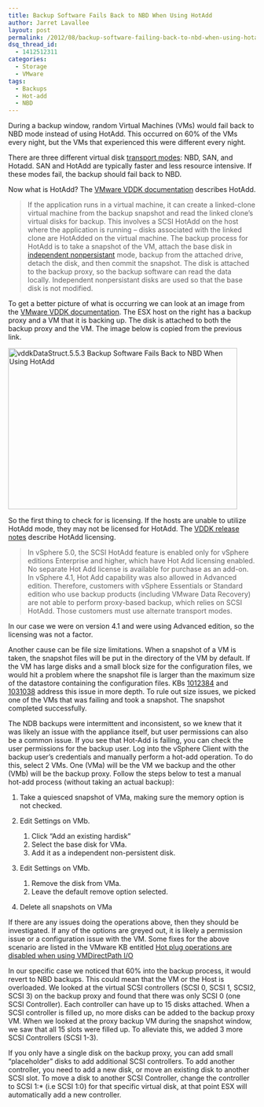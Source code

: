 ```yaml
---
title: Backup Software Fails Back to NBD When Using HotAdd
author: Jarret Lavallee
layout: post
permalink: /2012/08/backup-software-failing-back-to-nbd-when-using-hotadd/
dsq_thread_id:
  - 1412512311
categories:
  - Storage
  - VMware
tags:
  - Backups
  - Hot-add
  - NBD
---
```

During a backup window, random Virtual Machines (VMs) would fail back to NBD mode instead of using HotAdd. This occurred on 60% of the VMs every night, but the VMs that experienced this were different every night.

There are three different virtual disk <a href="http://pubs.vmware.com/vsphere-50/index.jsp?topic=/com.vmware.vddk.pg.doc_50/vddkDataStruct.5.5.html" onclick="javascript:_gaq.push(['_trackEvent','outbound-article','http://pubs.vmware.com/vsphere-50/index.jsp?topic=/com.vmware.vddk.pg.doc_50/vddkDataStruct.5.5.html']);" target="_blank">transport modes</a>: NBD, SAN, and Hotadd. SAN and HotAdd are typically faster and less resource intensive. If these modes fail, the backup should fail back to NBD.

Now what is HotAdd? The <a href="http://pubs.vmware.com/vsphere-50/index.jsp?topic=/com.vmware.vddk.pg.doc_50/vddkDataStruct.5.5.html" onclick="javascript:_gaq.push(['_trackEvent','outbound-article','http://pubs.vmware.com/vsphere-50/index.jsp?topic=/com.vmware.vddk.pg.doc_50/vddkDataStruct.5.5.html']);" target="_blank">VMware VDDK documentation</a> describes HotAdd.

> If the application runs in a virtual machine, it can create a linked-clone virtual machine from the backup snapshot and read the linked clone’s virtual disks for backup. This involves a SCSI HotAdd on the host where the application is running – disks associated with the linked clone are HotAdded on the virtual machine. The backup process for HotAdd is to take a snapshot of the VM, attach the base disk in <a href="http://www.vmware.com/support/ws3/doc/ws32_disks2.html" onclick="javascript:_gaq.push(['_trackEvent','outbound-article','http://www.vmware.com/support/ws3/doc/ws32_disks2.html']);" target="_blank">independent nonpersistant</a> mode, backup from the attached drive, detach the disk, and then commit the snapshot. The disk is attached to the backup proxy, so the backup software can read the data locally. Independent nonpersistant disks are used so that the base disk is not modified.

To get a better picture of what is occurring we can look at an image from the <a href="http://pubs.vmware.com/vsphere-50/index.jsp?topic=/com.vmware.vddk.pg.doc_50/vddkDataStruct.5.5.html" onclick="javascript:_gaq.push(['_trackEvent','outbound-article','http://pubs.vmware.com/vsphere-50/index.jsp?topic=/com.vmware.vddk.pg.doc_50/vddkDataStruct.5.5.html']);" target="_blank">VMware VDDK documentation</a>. The ESX host on the right has a backup proxy and a VM that it is backing up. The disk is attached to both the backup proxy and the VM. The image below is copied from the previous link.

<a href="https://googledrive.com/host/0BxotWZXnwSAGSS1qRE02eWVrU28/2012-07-vddkDataStruct.5.5.3.png" onclick="javascript:_gaq.push(['_trackEvent','outbound-article','https://googledrive.com/host/0BxotWZXnwSAGSS1qRE02eWVrU28/2012-07-vddkDataStruct.5.5.3.png']);"><img class="aligncenter size-full wp-image-1846" title="vddkDataStruct.5.5.3" src="https://googledrive.com/host/0BxotWZXnwSAGSS1qRE02eWVrU28/2012-07-vddkDataStruct.5.5.3.png" alt="vddkDataStruct.5.5.3 Backup Software Fails Back to NBD When Using HotAdd" width="466" height="328" /></a>

So the first thing to check for is licensing. If the hosts are unable to utilize HotAdd mode, they may not be licensed for HotAdd. The <a href="http://www.vmware.com/support/developer/vddk/VDDK-500-ReleaseNotes.html" onclick="javascript:_gaq.push(['_trackEvent','outbound-article','http://www.vmware.com/support/developer/vddk/VDDK-500-ReleaseNotes.html']);" target="_blank">VDDK release notes</a> describe HotAdd licensing.

> In vSphere 5.0, the SCSI HotAdd feature is enabled only for vSphere editions Enterprise and higher, which have Hot Add licensing enabled. No separate Hot Add license is available for purchase as an add-on. In vSphere 4.1, Hot Add capability was also allowed in Advanced edition. Therefore, customers with vSphere Essentials or Standard edition who use backup products (including VMware Data Recovery) are not able to perform proxy-based backup, which relies on SCSI HotAdd. Those customers must use alternate transport modes.

In our case we were on version 4.1 and were using Advanced edition, so the licensing was not a factor.

Another cause can be file size limitations. When a snapshot of a VM is taken, the snapshot files will be put in the directory of the VM by default. If the VM has large disks and a small block size for the configuration files, we would hit a problem where the snapshot file is larger than the maximum size of the datastore containing the configuration files. KBs <a href="http://kb.vmware.com/kb/1012384" onclick="javascript:_gaq.push(['_trackEvent','outbound-article','http://kb.vmware.com/kb/1012384']);" target="_blank">1012384</a> and <a href="http://kb.vmware.com/kb/1031038" onclick="javascript:_gaq.push(['_trackEvent','outbound-article','http://kb.vmware.com/kb/1031038']);" target="_blank">1031038</a> address this issue in more depth. To rule out size issues, we picked one of the VMs that was failing and took a snapshot. The snapshot completed successfully.

The NDB backups were intermittent and inconsistent, so we knew that it was likely an issue with the appliance itself, but user permissions can also be a common issue. If you see that Hot-Add is failing, you can check the user permissions for the backup user. Log into the vSphere Client with the backup user&#8217;s credentials and manually perform a hot-add operation. To do this, select 2 VMs. One (VMa) will be the VM we backup and the other (VMb) will be the backup proxy. Follow the steps below to test a manual hot-add process (without taking an actual backup):

1.  Take a quiesced snapshot of VMa, making sure the memory option is not checked.
2.  Edit Settings on VMb.
    
    1.  Click &#8220;Add an existing hardisk&#8221;
    2.  Select the base disk for VMa.
    3.  Add it as a independent non-persistent disk.

3.  Edit Settings on VMb.
    
    1.  Remove the disk from VMa.
    2.  Leave the default remove option selected.

4.  Delete all snapshots on VMa

If there are any issues doing the operations above, then they should be investigated. If any of the options are greyed out, it is likely a permission issue or a configuration issue with the VM. Some fixes for the above scenario are listed in the VMware KB entitled <a href="http://kb.vmware.com/kb/1010789" onclick="javascript:_gaq.push(['_trackEvent','outbound-article','http://kb.vmware.com/kb/1010789']);">Hot plug operations are disabled when using VMDirectPath I/O</a>

In our specific case we noticed that 60% into the backup process, it would revert to NBD backups. This could mean that the VM or the Host is overloaded. We looked at the virtual SCSI controllers (SCSI 0, SCSI 1, SCSI2, SCSI 3) on the backup proxy and found that there was only SCSI 0 (one SCSI Controller). Each controller can have up to 15 disks attached. When a SCSI controller is filled up, no more disks can be added to the backup proxy VM. When we looked at the proxy backup VM during the snapshot window, we saw that all 15 slots were filled up. To alleviate this, we added 3 more SCSI Controllers (SCSI 1-3).

If you only have a single disk on the backup proxy, you can add small &#8220;placeholder&#8221; disks to add additional SCSI controllers. To add another controller, you need to add a new disk, or move an existing disk to another SCSI slot. To move a disk to another SCSI Controller, change the controller to SCSI 1:* (i.e SCSI 1:0) for that specific virtual disk, at that point ESX will automatically add a new controller.

<p class="wp-flattr-button">
  <a class="FlattrButton" style="display:none;" href="http://virtuallyhyper.com/2012/08/backup-software-failing-back-to-nbd-when-using-hotadd/" title=" Backup Software Fails Back to NBD When Using HotAdd" rev="flattr;uid:virtuallyhyper;language:en_GB;category:text;tags:Backups,Hot-add,NBD,blog;button:compact;">During a backup window, random Virtual Machines (VMs) would fail back to NBD mode instead of using HotAdd. This occurred on 60% of the VMs every night, but the VMs...</a>
</p>